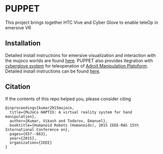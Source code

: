 # PUPPET

This project brings together HTC Vive and Cyber Glove to enable teleOp in emersive VR

## Installation 
Detailed install instructions for emersive visualization and interaction with the mujoco worlds are found [here](vive/). PUPPET also provides itegration with [cyberglove system](http://www.cyberglovesystems.com/) for teleoperation of [Adroit Manipulation Platoform](https://github.com/vikashplus/Adroit). Detailed install instructions can be found [here](cyberglove/).

## Citation

If the contents of this repo helped you, please consider citing

```
@inproceedings{kumar2015mujoco,
  title={MuJoCo HAPTIX: A virtual reality system for hand manipulation},
  author={Kumar, Vikash and Todorov, Emanuel},
  booktitle={Humanoid Robots (Humanoids), 2015 IEEE-RAS 15th International Conference on},
  pages={657--663},
  year={2015},
  organization={IEEE}
}
```
